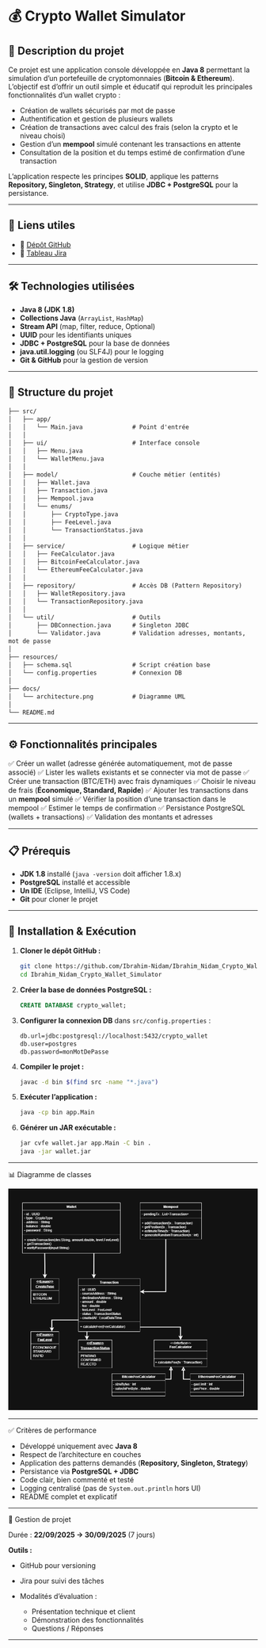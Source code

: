 # 💰 Crypto Wallet Simulator

## 📌 Description du projet

Ce projet est une application console développée en **Java 8** permettant la simulation d’un portefeuille de cryptomonnaies (**Bitcoin & Ethereum**).
L’objectif est d’offrir un outil simple et éducatif qui reproduit les principales fonctionnalités d’un wallet crypto :

* Création de wallets sécurisés par mot de passe
* Authentification et gestion de plusieurs wallets
* Création de transactions avec calcul des frais (selon la crypto et le niveau choisi)
* Gestion d’un **mempool** simulé contenant les transactions en attente
* Consultation de la position et du temps estimé de confirmation d’une transaction

L’application respecte les principes **SOLID**, applique les patterns **Repository, Singleton, Strategy**, et utilise **JDBC + PostgreSQL** pour la persistance.

---

## 🔗 Liens utiles

* 📂 [Dépôt GitHub](https://github.com/Ibrahim-Nidam/Ibrahim_Nidam_Crypto_Wallet_Simulator.git)
* 📝 [Tableau Jira]()

---

## 🛠️ Technologies utilisées

* **Java 8 (JDK 1.8)**
* **Collections Java** (`ArrayList`, `HashMap`)
* **Stream API** (map, filter, reduce, Optional)
* **UUID** pour les identifiants uniques
* **JDBC + PostgreSQL** pour la base de données
* **java.util.logging** (ou SLF4J) pour le logging
* **Git & GitHub** pour la gestion de version

---

## 📂 Structure du projet

```
├── src/
│   ├── app/
│   │   └── Main.java              # Point d'entrée
│   │
│   ├── ui/                        # Interface console
│   │   ├── Menu.java
│   │   └── WalletMenu.java
│   │
│   ├── model/                     # Couche métier (entités)
│   │   ├── Wallet.java
│   │   ├── Transaction.java
│   │   ├── Mempool.java
│   │   └── enums/
│   │       ├── CryptoType.java
│   │       ├── FeeLevel.java
│   │       └── TransactionStatus.java
│   │
│   ├── service/                   # Logique métier
│   │   ├── FeeCalculator.java
│   │   ├── BitcoinFeeCalculator.java
│   │   └── EthereumFeeCalculator.java
│   │
│   ├── repository/                # Accès DB (Pattern Repository)
│   │   ├── WalletRepository.java
│   │   └── TransactionRepository.java
│   │
│   └── util/                      # Outils
│       ├── DBConnection.java      # Singleton JDBC
│       └── Validator.java         # Validation adresses, montants, mot de passe
│
├── resources/
│   ├── schema.sql                 # Script création base
│   └── config.properties          # Connexion DB
│
├── docs/
│   └── architecture.png           # Diagramme UML
│
└── README.md
```

---

## ⚙️ Fonctionnalités principales

✅ Créer un wallet (adresse générée automatiquement, mot de passe associé)
✅ Lister les wallets existants et se connecter via mot de passe
✅ Créer une transaction (BTC/ETH) avec frais dynamiques
✅ Choisir le niveau de frais (**Économique, Standard, Rapide**)
✅ Ajouter les transactions dans un **mempool** simulé
✅ Vérifier la position d’une transaction dans le mempool
✅ Estimer le temps de confirmation
✅ Persistance PostgreSQL (wallets + transactions)
✅ Validation des montants et adresses

---

## 📋 Prérequis

* **JDK 1.8** installé (`java -version` doit afficher 1.8.x)
* **PostgreSQL** installé et accessible
* **Un IDE** (Eclipse, IntelliJ, VS Code)
* **Git** pour cloner le projet

---

## 🚀 Installation & Exécution

1. **Cloner le dépôt GitHub :**

   ```bash
   git clone https://github.com/Ibrahim-Nidam/Ibrahim_Nidam_Crypto_Wallet_Simulator.git
   cd Ibrahim_Nidam_Crypto_Wallet_Simulator
   ```

2. **Créer la base de données PostgreSQL :**

   ```sql
   CREATE DATABASE crypto_wallet;
   ```

3. **Configurer la connexion DB** dans `src/config.properties` :

   ```
   db.url=jdbc:postgresql://localhost:5432/crypto_wallet
   db.user=postgres
   db.password=monMotDePasse
   ```

4. **Compiler le projet :**

   ```bash
   javac -d bin $(find src -name "*.java")
   ```

5. **Exécuter l’application :**

   ```bash
   java -cp bin app.Main
   ```

6. **Générer un JAR exécutable :**

   ```bash
   jar cvfe wallet.jar app.Main -C bin .
   java -jar wallet.jar
   ```

---

📊 Diagramme de classes

![Architecture](docs/architecture.png)

---

✅ Critères de performance

* Développé uniquement avec **Java 8**
* Respect de l’architecture en couches
* Application des patterns demandés (**Repository, Singleton, Strategy**)
* Persistance via **PostgreSQL + JDBC**
* Code clair, bien commenté et testé
* Logging centralisé (pas de `System.out.println` hors UI)
* README complet et explicatif

---

📅 Gestion de projet

Durée : **22/09/2025 → 30/09/2025** (7 jours)

**Outils :**

* GitHub pour versioning
* Jira pour suivi des tâches
* Modalités d’évaluation :

  * Présentation technique et client
  * Démonstration des fonctionnalités
  * Questions / Réponses

---